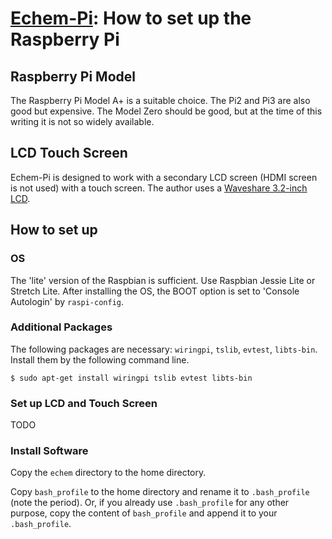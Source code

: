 #  [Echem-Pi](README.md): How to set up the Raspberry Pi

##  Raspberry Pi Model

The Raspberry Pi Model A+ is a suitable choice. The Pi2 and Pi3 are also good but expensive. The Model Zero should be good, but at the time of this writing it is not so widely available.

##  LCD Touch Screen

Echem-Pi is designed to work with a secondary LCD screen (HDMI screen is not used) with a touch screen. The author uses a [Waveshare 3.2-inch LCD](https://www.waveshare.com/wiki/3.2inch_RPi_LCD_(B)).

##  How to set up

###  OS

The 'lite' version of the Raspbian is sufficient. Use Raspbian Jessie Lite or Stretch Lite. After installing the OS, the BOOT option is set to 'Console Autologin' by `raspi-config`.

###  Additional Packages

The following packages are necessary: `wiringpi`, `tslib`, `evtest`, `libts-bin`.
Install them by the following command line.

    $ sudo apt-get install wiringpi tslib evtest libts-bin

###  Set up LCD and Touch Screen

TODO

###  Install Software

Copy the `echem` directory to the home directory.

Copy `bash_profile` to the home directory and rename it to `.bash_profile` (note the period).
Or, if you already use `.bash_profile` for any other purpose, copy the content of `bash_profile` and append it to your `.bash_profile`.
